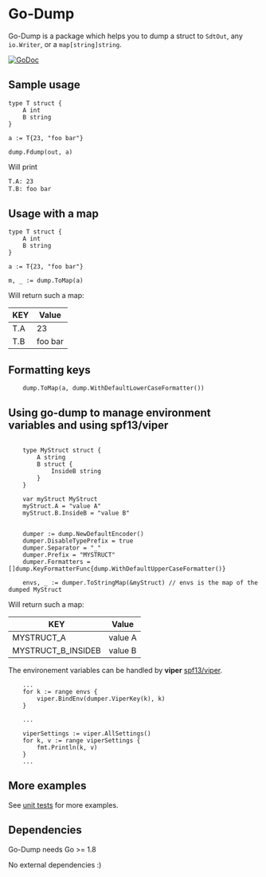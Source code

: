 # Go-Dump

Go-Dump is a package which helps you to dump a struct to `SdtOut`, any `io.Writer`, or a `map[string]string`.

[![GoDoc](https://img.shields.io/badge/godoc-reference-blue.svg)](http://godoc.org/github.com/fsamin/go-dump)

## Sample usage

````golang
type T struct {
    A int
    B string
}

a := T{23, "foo bar"}

dump.Fdump(out, a)
````

Will print

````bash
T.A: 23
T.B: foo bar
````

## Usage with a map

```golang
type T struct {
    A int
    B string
}

a := T{23, "foo bar"}

m, _ := dump.ToMap(a)
```

Will return such a map:

| KEY           | Value         |
| ------------- | ------------- |
| T.A           | 23            |
| T.B           | foo bar       |

## Formatting keys

```golang
    dump.ToMap(a, dump.WithDefaultLowerCaseFormatter())
```

## Using go-dump to manage environment variables and using spf13/viper
```golang
    
    type MyStruct struct {
        A string
        B struct {
            InsideB string
        }
    }

    var myStruct MyStruct
    myStruct.A = "value A"
    myStruct.B.InsideB = "value B"
    

    dumper := dump.NewDefaultEncoder()
    dumper.DisableTypePrefix = true
    dumper.Separator = "_"
    dumper.Prefix = "MYSTRUCT"
    dumper.Formatters = []dump.KeyFormatterFunc{dump.WithDefaultUpperCaseFormatter()}

    envs, _ := dumper.ToStringMap(&myStruct) // envs is the map of the dumped MyStruct 
```

Will return such a map:

| KEY                    | Value         |
| ---------------------- | ------------- |
| MYSTRUCT_A             | value A       |
| MYSTRUCT_B_INSIDEB     | value B       |

The environement variables can be handled by **viper** [spf13/viper](https://github.com/spf13/viper).

```golang
    ...
    for k := range envs {
        viper.BindEnv(dumper.ViperKey(k), k)
    }
    
    ...

    viperSettings := viper.AllSettings()
    for k, v := range viperSettings {
        fmt.Println(k, v)
    }
    ...
```

## More examples

See [unit tests](dump_test.go) for more examples.

## Dependencies

Go-Dump needs Go >= 1.8

No external dependencies :)

